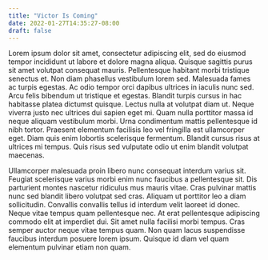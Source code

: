 ```yaml
---
title: "Victor Is Coming"
date: 2022-01-27T14:35:27-08:00
draft: false
---
```


Lorem ipsum dolor sit amet, consectetur adipiscing elit, sed do eiusmod tempor incididunt ut labore et dolore magna aliqua. Quisque sagittis purus sit amet volutpat consequat mauris. Pellentesque habitant morbi tristique senectus et. Non diam phasellus vestibulum lorem sed. Malesuada fames ac turpis egestas. Ac odio tempor orci dapibus ultrices in iaculis nunc sed. Arcu felis bibendum ut tristique et egestas. Blandit turpis cursus in hac habitasse platea dictumst quisque. Lectus nulla at volutpat diam ut. Neque viverra justo nec ultrices dui sapien eget mi. Quam nulla porttitor massa id neque aliquam vestibulum morbi. Urna condimentum mattis pellentesque id nibh tortor. Praesent elementum facilisis leo vel fringilla est ullamcorper eget. Diam quis enim lobortis scelerisque fermentum. Blandit cursus risus at ultrices mi tempus. Quis risus sed vulputate odio ut enim blandit volutpat maecenas.

Ullamcorper malesuada proin libero nunc consequat interdum varius sit. Feugiat scelerisque varius morbi enim nunc faucibus a pellentesque sit. Dis parturient montes nascetur ridiculus mus mauris vitae. Cras pulvinar mattis nunc sed blandit libero volutpat sed cras. Aliquam ut porttitor leo a diam sollicitudin. Convallis convallis tellus id interdum velit laoreet id donec. Neque vitae tempus quam pellentesque nec. At erat pellentesque adipiscing commodo elit at imperdiet dui. Sit amet nulla facilisi morbi tempus. Cras semper auctor neque vitae tempus quam. Non quam lacus suspendisse faucibus interdum posuere lorem ipsum. Quisque id diam vel quam elementum pulvinar etiam non quam.
